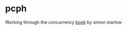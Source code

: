 # pcph

Working through the concurrency [book](http://chimera.labs.oreilly.com/books/1230000000929) by simon marlow 

